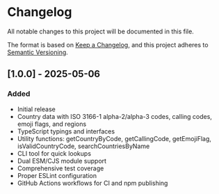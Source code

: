 # Changelog

All notable changes to this project will be documented in this file.

The format is based on [Keep a Changelog](https://keepachangelog.com/en/1.0.0/),
and this project adheres to [Semantic Versioning](https://semver.org/spec/v2.0.0.html).

## [1.0.0] - 2025-05-06

### Added

- Initial release
- Country data with ISO 3166-1 alpha-2/alpha-3 codes, calling codes, emoji flags, and regions
- TypeScript typings and interfaces
- Utility functions: getCountryByCode, getCallingCode, getEmojiFlag, isValidCountryCode, searchCountriesByName
- CLI tool for quick lookups
- Dual ESM/CJS module support
- Comprehensive test coverage
- Proper ESLint configuration
- GitHub Actions workflows for CI and npm publishing
